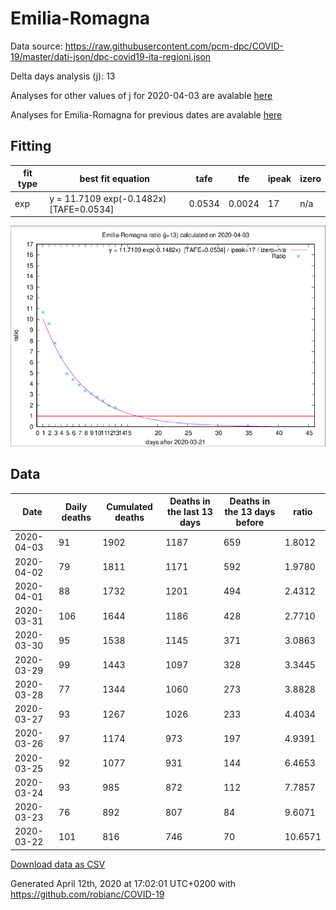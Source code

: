 # Emilia-Romagna

Data source: https://raw.githubusercontent.com/pcm-dpc/COVID-19/master/dati-json/dpc-covid19-ita-regioni.json

Delta days analysis (j): 13

Analyses for other values of j for 2020-04-03 are avalable [here](../2020-04-03/README.md)

Analyses for Emilia-Romagna for previous dates are avalable [here](../README.md)

## Fitting 
|fit type|best fit equation|tafe|tfe|ipeak|izero|
|-------|-----|--------|------|---|---|
|exp|y = 11.7109 exp(-0.1482x)  [TAFE=0.0534]|0.0534|0.0024|17|n/a|

![Plot](COVID-19_emilia-romagna_j13_2020-04-03.png)

## Data
|Date|Daily deaths|Cumulated deaths|Deaths in the last 13 days|Deaths in the 13 days before|ratio|
|----|----------|-----------|-------|--------------------|-----|
|2020-04-03|91|1902|1187|659|1.8012|
|2020-04-02|79|1811|1171|592|1.9780|
|2020-04-01|88|1732|1201|494|2.4312|
|2020-03-31|106|1644|1186|428|2.7710|
|2020-03-30|95|1538|1145|371|3.0863|
|2020-03-29|99|1443|1097|328|3.3445|
|2020-03-28|77|1344|1060|273|3.8828|
|2020-03-27|93|1267|1026|233|4.4034|
|2020-03-26|97|1174|973|197|4.9391|
|2020-03-25|92|1077|931|144|6.4653|
|2020-03-24|93|985|872|112|7.7857|
|2020-03-23|76|892|807|84|9.6071|
|2020-03-22|101|816|746|70|10.6571|

[Download data as CSV](COVID-19_emilia-romagna_j13_2020-04-03.csv)

Generated April 12th, 2020 at 17:02:01 UTC+0200 with https://github.com/robianc/COVID-19
